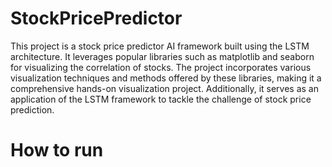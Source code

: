 # StockPricePredictor

This project is a stock price predictor AI framework built using the LSTM architecture. It leverages popular libraries such as matplotlib and seaborn for visualizing the correlation of stocks. The project incorporates various visualization techniques and methods offered by these libraries, making it a comprehensive hands-on visualization project. Additionally, it serves as an application of the LSTM framework to tackle the challenge of stock price prediction.

# How to run

